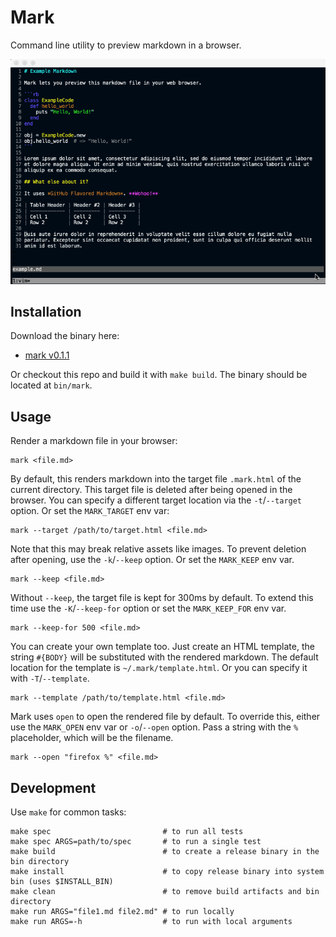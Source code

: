 # Mark

Command line utility to preview markdown in a browser.

![Mark Example](asset/mark.gif)

## Installation

Download the binary here:

* [mark v0.1.1](https://github.com/hughbien/mark/releases/download/v0.1.1/mark)

Or checkout this repo and build it with `make build`. The binary should be located at `bin/mark`.

## Usage

Render a markdown file in your browser:

```
mark <file.md>
```

By default, this renders markdown into the target file `.mark.html` of the current directory.  This
target file is deleted after being opened in the browser. You can specify a different target
location via the `-t`/`--target` option. Or set the `MARK_TARGET` env var:

```
mark --target /path/to/target.html <file.md>
```

Note that this may break relative assets like images. To prevent deletion after opening, use the
`-k`/`--keep` option. Or set the `MARK_KEEP` env var.

```
mark --keep <file.md>
```

Without `--keep`, the target file is kept for 300ms by default. To extend this time use the
`-K`/`--keep-for` option or set the `MARK_KEEP_FOR` env var.

```
mark --keep-for 500 <file.md>
```

You can create your own template too. Just create an HTML template, the string `#{BODY}` will be
substituted with the rendered markdown. The default location for the template is
`~/.mark/template.html`. Or you can specify it with `-T`/`--template`.

```
mark --template /path/to/template.html <file.md>
```

Mark uses `open` to open the rendered file by default. To override this, either use the `MARK_OPEN`
env var or `-o`/`--open` option. Pass a string with the `%` placeholder, which will be the filename.

```
mark --open "firefox %" <file.md>
```

## Development

Use `make` for common tasks:

```
make spec                         # to run all tests
make spec ARGS=path/to/spec       # to run a single test
make build                        # to create a release binary in the bin directory
make install                      # to copy release binary into system bin (uses $INSTALL_BIN)
make clean                        # to remove build artifacts and bin directory
make run ARGS="file1.md file2.md" # to run locally
make run ARGS=-h                  # to run with local arguments
```
